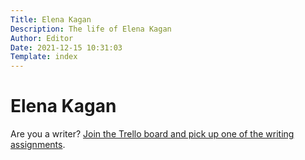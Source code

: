 ```yaml
---
Title: Elena Kagan
Description: The life of Elena Kagan
Author: Editor
Date: 2021-12-15 10:31:03
Template: index
---
```

# Elena Kagan 
Are you a writer? [Join the Trello board and pick up one of the writing assignments](https://trello.com/invite/b/hqZVpPyw/806abc65e602a810e5c44e0c7729ed46/writing-assignments).